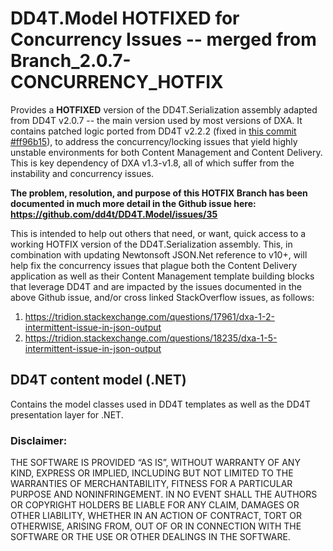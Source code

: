 # DD4T.Model HOTFIXED for Concurrency Issues  -- merged from Branch_2.0.7-CONCURRENCY_HOTFIX
Provides a **HOTFIXED** version of the DD4T.Serialization assembly adapted from DD4T v2.0.7 -- the main version used by most versions of DXA. It contains patched logic ported from 
DD4T v2.2.2 (fixed in [this commit #ff96b15](https://github.com/dd4t/DD4T.Model/commit/ff96b151f06f242989449aa9f84ae7408f358db6)), to address the concurrency/locking issues that yield highly unstable environments for both Content Management and Content Delivery. This is key dependency of 
DXA v1.3-v1.8, all of which suffer from the instability and concurrency issues.

**The problem, resolution, and purpose of this HOTFIX Branch has been documented in much more detail in the Github issue here: https://github.com/dd4t/DD4T.Model/issues/35**

This is intended to help out others that need, or want, quick access to a working HOTFIX version of the DD4T.Serialization assembly.  This, in combination with updating Newtonsoft JSON.Net reference to v10+, will help fix the concurrency issues that plague both the Content Delivery application as well as their Content Management template building blocks that leverage DD4T and are impacted by the issues documented in the above Github issue, and/or cross linked StackOverflow issues, as follows:

1. https://tridion.stackexchange.com/questions/17961/dxa-1-2-intermittent-issue-in-json-output
2. https://tridion.stackexchange.com/questions/18235/dxa-1-5-intermittent-issue-in-json-output

## DD4T content model (.NET)
Contains the model classes used in DD4T templates as well as the DD4T presentation layer for .NET.

### Disclaimer:
THE SOFTWARE IS PROVIDED “AS IS”, WITHOUT WARRANTY OF ANY KIND, EXPRESS OR IMPLIED, INCLUDING BUT NOT LIMITED TO THE WARRANTIES OF MERCHANTABILITY, FITNESS FOR A PARTICULAR PURPOSE AND NONINFRINGEMENT. IN NO EVENT SHALL THE AUTHORS OR COPYRIGHT HOLDERS BE LIABLE FOR ANY CLAIM, DAMAGES OR OTHER LIABILITY, WHETHER IN AN ACTION OF CONTRACT, TORT OR OTHERWISE, ARISING FROM, OUT OF OR IN CONNECTION WITH THE SOFTWARE OR THE USE OR OTHER DEALINGS IN THE SOFTWARE.

